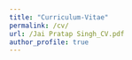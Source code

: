 ```yaml
---
title: "Curriculum-Vitae"
permalink: /cv/
url: /Jai Pratap Singh_CV.pdf
author_profile: true
---
```

